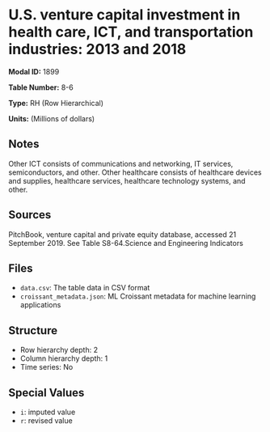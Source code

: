 # U.S. venture capital investment in health care, ICT, and transportation industries: 2013 and 2018

**Modal ID:** 1899

**Table Number:** 8-6

**Type:** RH (Row Hierarchical)

**Units:** (Millions of dollars)

## Notes

Other ICT consists of communications and networking, IT services, semiconductors, and other. Other healthcare consists of healthcare devices and supplies, healthcare services, healthcare technology systems, and other.

## Sources

PitchBook, venture capital and private equity database, accessed 21 September 2019. See Table S8-64.Science and Engineering Indicators

## Files

- `data.csv`: The table data in CSV format
- `croissant_metadata.json`: ML Croissant metadata for machine learning applications

## Structure

- Row hierarchy depth: 2
- Column hierarchy depth: 1
- Time series: No

## Special Values

- `i`: imputed value
- `r`: revised value
